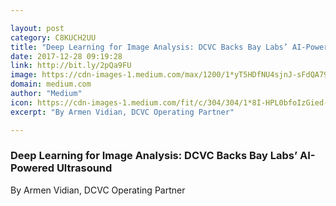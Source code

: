```yaml
---

layout: post
category: C8KUCH2UU
title: "Deep Learning for Image Analysis: DCVC Backs Bay Labs’ AI-Powered Ultrasound"
date: 2017-12-28 09:19:28
link: http://bit.ly/2pQa9FU
image: https://cdn-images-1.medium.com/max/1200/1*yT5HDfNU4sjnJ-sFdQA79g.png
domain: medium.com
author: "Medium"
icon: https://cdn-images-1.medium.com/fit/c/304/304/1*8I-HPL0bfoIzGied-dzOvA.png
excerpt: "By Armen Vidian, DCVC Operating Partner"

---
```


### Deep Learning for Image Analysis: DCVC Backs Bay Labs’ AI-Powered Ultrasound

By Armen Vidian, DCVC Operating Partner
